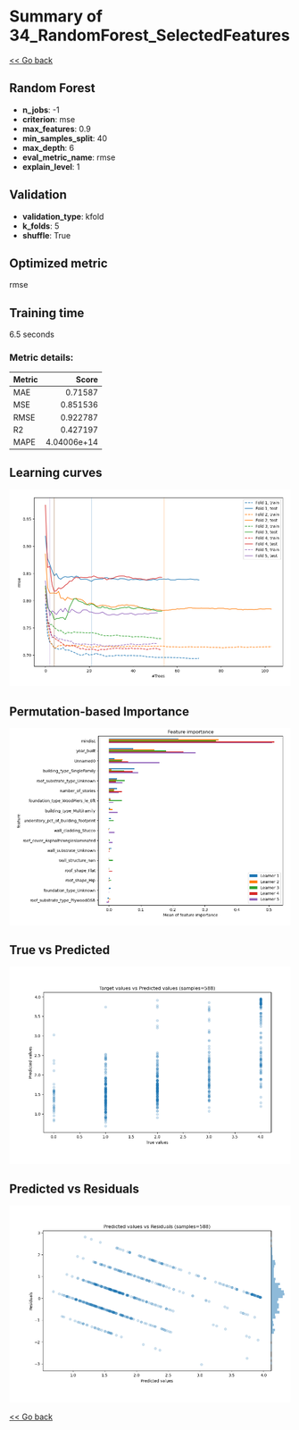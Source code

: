 # Summary of 34_RandomForest_SelectedFeatures

[<< Go back](../README.md)


## Random Forest
- **n_jobs**: -1
- **criterion**: mse
- **max_features**: 0.9
- **min_samples_split**: 40
- **max_depth**: 6
- **eval_metric_name**: rmse
- **explain_level**: 1

## Validation
 - **validation_type**: kfold
 - **k_folds**: 5
 - **shuffle**: True

## Optimized metric
rmse

## Training time

6.5 seconds

### Metric details:
| Metric   |       Score |
|:---------|------------:|
| MAE      | 0.71587     |
| MSE      | 0.851536    |
| RMSE     | 0.922787    |
| R2       | 0.427197    |
| MAPE     | 4.04006e+14 |



## Learning curves
![Learning curves](learning_curves.png)

## Permutation-based Importance
![Permutation-based Importance](permutation_importance.png)
## True vs Predicted

![True vs Predicted](true_vs_predicted.png)


## Predicted vs Residuals

![Predicted vs Residuals](predicted_vs_residuals.png)



[<< Go back](../README.md)
